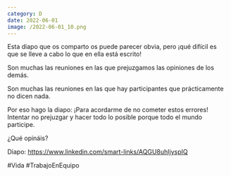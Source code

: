 ```yaml
--- 
category: D 
date: 2022-06-01 
image: /2022-06-01_10.png 
--- 
```


Esta diapo que os comparto os puede parecer obvia, pero ¡qué difícil es que se lleve a cabo lo que en ella está escrito!

Son muchas las reuniones en las que prejuzgamos las opiniones de los demás.

Son muchas las reuniones en las que hay participantes que prácticamente no dicen nada. 

Por eso hago la diapo: ¡Para acordarme de no cometer estos errores! Intentar no prejuzgar  y hacer todo lo posible porque todo el mundo participe. 

¿Qué opináis?

Diapo: https://www.linkedin.com/smart-links/AQGU8uhIjyspIQ

#Vida #TrabajoEnEquipo